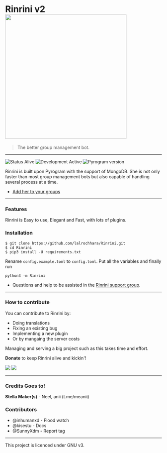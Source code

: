 # Rinrini v2 <img src="https://firebasestorage.googleapis.com/v0/b/baby-bawitlung-story.appspot.com/o/Image%20file%2FMY%20FFFF.jpg?alt=media&token=c8a2c316-99b6-47b4-9c19-b35a7ff45190" width="390" height="400"> 
> The better group management bot.
<hr>

![Status Alive](https://img.shields.io/badge/Status-Alive-green.svg "Status Alive")
![Development Active](https://img.shields.io/badge/Development-Active-green.svg "Develoment Active")
![Pyrogram version](https://img.shields.io/badge/Pyrogram_version-Latest-orange.svg "Pyrogram version")

<p>Rinrini is built upon Pyrogram with the support of MongoDB. She is not only faster than most group management bots but also capable of handling several process at a time.</p>

- [Add her to your groups](https://t.me/MissRinrini_bot?startgroup=botstart)

<hr>

### Features

<p>Rinrini is Easy to use, Elegant and Fast, with lots of plugins.</p>

### Installation

```
$ git clone https://github.com/lalrochhara/Rinrini.git
$ cd Rinrini
$ pip3 install -U requirements.txt
```
Rename `config.example.toml` to `config.toml`. Put all the variables and finally run
```
python3 -m Rinrini
```
- Questions and help to be assisted in the [Rinrini support group](https://t.me/famhawiteinfosys).

<hr>

### How to contribute

<p>You can contribute to Rinrini by:</p>

- Doing translations
- Fixing an existing bug
- Implementing a new plugin
- Or by mangaing the server costs
<p>Managing and serving a big project such as this takes time and effort.</p> 

**Donate** to keep Rinrini alive and kickin'!
  
<a href=""><img src="https://img.shields.io/badge/Bitcoin-000000?style=for-the-badge&logo=bitcoin&logoColor=white"></a>
<a href=""><img src="https://img.shields.io/badge/Paytm-00457C?style=for-the-badge&logo=paytm&logoColor=white"></a>
  
<hr>
  
### Credits Goes to!

**Stella Maker(s)** - Neel, anii (t.me/meanii)

### Contributors

- @inhumanxd - Flood watch 
- @kisestu   - Docs
- @SunnyXdm  - Report tag 

<hr>
<p>This project is licenced under GNU v3.</p>
